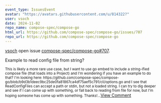 ```yaml
---
event_type: IssuesEvent
avatar: "https://avatars.githubusercontent.com/u/814322?"
user: vsoch
date: 2024-11-02
repo_name: compose-spec/compose-go
html_url: https://github.com/compose-spec/compose-go/issues/707
repo_url: https://github.com/compose-spec/compose-go
---
```


<a href='https://github.com/vsoch' target='_blank'>vsoch</a> open issue <a href='https://github.com/compose-spec/compose-go/issues/707' target='_blank'>compose-spec/compose-go#707</a>.

<p>Example to read config file from string?</p><small>This is likely a more rare use case, but I want to use go embed to include a string-ified compose file (that loads into a Project) and I'm wondering if you have an example to do that? I'm looking here: https://github.com/compose-spec/compose-go/blob/b9d3b1deec9bc25de0fa81867ca4df75aef5c791/cli/options.go and I see that ReadConfigFiles can accept a path or stdin, but not a loaded string. I can try to dig deeper and see if I can come up with something, or fall back to reading from file for now, but I'm hoping someone has come up with something. Thanks!...</small><a href='https://github.com/compose-spec/compose-go/issues/707' target='_blank'>View Comment</a>